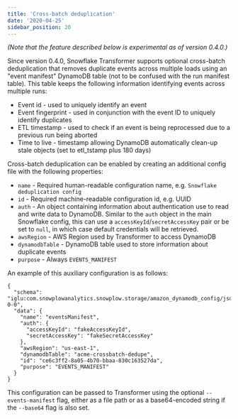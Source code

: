 ```yaml
---
title: 'Cross-batch deduplication'
date: '2020-04-25'
sidebar_position: 20
---
```


_(Note that the feature described below is experimental as of version 0.4.0.)_

Since version 0.4.0, Snowflake Transformer supports optional cross-batch deduplication that removes duplicate events across multiple loads using an "event manifest" DynamoDB table (not to be confused with the run manifest table). This table keeps the following information identifying events across multiple runs:

- Event id - used to uniquely identify an event
- Event fingerprint - used in conjunction with the event ID to uniquely identify duplicates
- ETL timestamp - used to check if an event is being reprocessed due to a previous run being aborted
- Time to live - timestamp allowing DynamoDB automatically clean-up stale objects (set to etl_tstamp plus 180 days)

Cross-batch deduplication can be enabled by creating an additional config file with the following properties:

- `name` - Required human-readable configuration name, e.g. `Snowflake deduplication config`
- `id` - Required machine-readable configuration id, e.g. UUID
- `auth` - An object containing information about authentication use to read and write data to DynamoDB. Similar to the `auth` object in the main Snowflake config, this can use a `accessKeyId`/`secretAccessKey` pair or be set to `null`, in which case default credentials will be retrieved.
- `awsRegion` - AWS Region used by Transformer to access DynamoDB
- `dynamodbTable` - DynamoDB table used to store information about duplicate events
- `purpose` - Always `EVENTS_MANIFEST`

An example of this auxiliary configuration is as follows:

```
{
  "schema": "iglu:com.snowplowanalytics.snowplow.storage/amazon_dynamodb_config/jsonschema/2-0-0",
  "data": {
    "name": "eventsManifest",
    "auth": {
      "accessKeyId": "fakeAccessKeyId",
      "secretAccessKey": "fakeSecretAccessKey"
    },
    "awsRegion": "us-east-1",
    "dynamodbTable": "acme-crossbatch-dedupe",
    "id": "ce6c3ff2-8a05-4b70-bbaa-830c163527da",
    "purpose": "EVENTS_MANIFEST"
  }
}
```

This configuration can be passed to Transformer using the optional `--events-manifest` flag, either as a file path or as a base64-encoded string if the `--base64` flag is also set.
